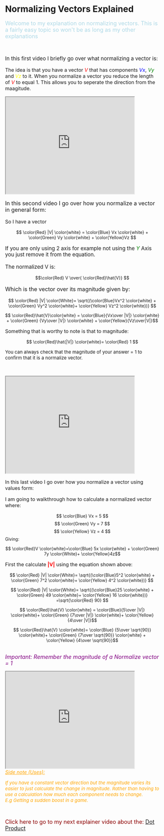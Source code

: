 # Normalizing Vectors Explained

<script defer>
    // for Anki 2.1
    MathJax.Hub.Config({ TeX: { extensions: ["color.js"] }});
</script>
<script type="text/x-mathjax-config">
    MathJax.Hub.processSectionDelay = 0;
    MathJax.Hub.Config({
        TeX: { extensions: ["color.js"] },
        messageStyle: 'none',
        showProcessingMessages: false,
        tex2jax: {
            inlineMath: [ ['$','$'], ['\\(','\\)'] ],
            displayMath: [ ['$$','$$'], ['\\[','\\]'] ],
            processEscapes: true
        }
        });
</script>
<script type="text/javascript">
    (function () {
        if (typeof MathJax === "undefined") {
            var script = document.createElement('script');
            script.type = 'text/javascript';
            script.src = 'https://cdnjs.cloudflare.com/ajax/libs/mathjax/2.7.1/MathJax.js?config=TeX-MML-AM_CHTML';
            document.body.appendChild(script);
        }
    })();
</script>

<p style="font-size:18px; color:lightBlue">
Welcome to my explanation on normalizing vectors. This is a fairly easy topic so won't be as long as my other explanations
</p><br>

<p style="font-size:17px">
In this first video I briefly go over what normalizing a vector is:</p>

<p style="font-size:16px">
The idea is that you have a vector <em style ="font-size:16;color:Red">V</em> that has components <em style ="color:Blue">Vx</em>, <em style ="color:Green">Vy</em> and <em style ="color:Yellow">Vz</em> to it.
When you normalize a vector you reduce the length of <em style="color:Red">V</em> to equal 1. This allows you to seperate the direction from the maagitude.</p>


<iframe width="420" height="315"
src="https://www.youtube.com/embed/zNd_rduGIvA" allowfullscreen>
</iframe>

<br>
<p style="font-size:18px">
In this second video I go over how you normalize a vector in general form:
</p>

<p style="font-size:16px">
So I have a vector
</p>

$$ \color{Red} |V| \color{white} = \color{Blue} Vx \color{white}  + \color{Green}  Vy \color{white} + \color{Yellow}Vz $$

<p style="font-size:17px">
If you are only using 2 axis for example not using the <em style="color:Green">Y</em> Axis you just remove it from the equation.<br><br>The normalized V is:</p>

$$\color{Red} V \over{ \color{Red}\hat{V}} $$

<p style="font-size:18px">
Which is the vector over its magnitude given by:</p>

$$ \color{Red} |V| \color{White}= \sqrt{(\color{Blue}Vx^2 \color{white} + \color{Green} Vy^2 \color{white}+ \color{Yellow} Vz^2 \color{white})} $$

$$ \color{Red}\hat{V}\color{white} = \color{Blue}{Vx\over |V|} \color{white} + \color{Green} {Vy\over |V|} \color{white} + \color{Yellow}{Vz\over|V|}$$

<p style="font-size:16px">
Something that is worthy to note is that to magnitude:</p>

$$ \color{Red}\hat{|V|} \color{white}= \color{Red} 1 $$

<p style="font-size:15px">You can always check that the magnitude of your answer = 1 to confirm that it is a normalize vector.</p><br><br>

<iframe width="420" height="315"
src="https://www.youtube.com/embed/TGwAdduyPQk" allowfullscreen>
</iframe>

<br>
<p style="font-size:16px">
In this last video I go over how you normalize a vector using values form:
</p>
<p style="font-size:16px"> I am going to walkthrough how to calculate a normalized vector where:<br>

$$ \color{Blue} Vx = 5 $$
$$ \color{Green} Vy = 7 $$
$$ \color{Yellow} Vz = 4 $$
Giving:

$$ \color{Red}V \color{white}=\color{Blue} 5x \color{white} + \color{Green} 7y  \color{White}+  \color{Yellow}4z$$


 <p style="font-size:16px"> First the calculate <B style="color:Red">|V|</B> using the equation shown above:<br>

 $$ \color{Red} |V| \color{White}= \sqrt{(\color{Blue}5^2 \color{white} + \color{Green} 7^2 \color{white}+ \color{Yellow} 4^2 \color{white})} $$

 $$ \color{Red} |V| \color{White}= \sqrt{(\color{Blue}25 \color{white} + \color{Green} 49 \color{white}+ \color{Yellow} 16 \color{white})} =\sqrt{\color{Red} 90} $$

$$ \color{Red}\hat{V} \color{white} = \color{Blue}{5\over |V|} \color{white}+ \color{Green} {7\over |V|} \color{white}+ \color{Yellow} {4\over |V|}$$

$$ \color{Red}\hat{V} \color{white}= \color{Blue} {5\over \sqrt{90}} \color{white}+ \color{Green} {7\over \sqrt{90}} \color{white} + \color{Yellow} {4\over \sqrt{90}}$$

<i style="color:Purple; font-size:18px"><br>
Important: Remember the magnitude of a Normalize vector = 1</i>

<iframe width="420" height="315"
src="https://www.youtube.com/embed/BO_54FGy5S4" allowfullscreen>
</iframe><br>

<i style="color:Orange">
<u style="font-size:16px">Side note (Uses):</u>
<p style="font-size:15px">
If you have a constant vector direction but the magnitude varies its easier to just calculate the change in magnitude. Rather than having to use a calculation how much each component needs to change.<br>
E.g Getting a sudden boost in a game.</p></i>
<br> 

<p style="font-size:18px;color:DarkRed">
Click here to go to my next explainer video about the:
<a href="DotProduct.html">Dot Product</a></p>
